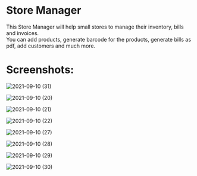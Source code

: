 # Store Manager

This Store Manager will help small stores to manage their inventory, bills and invoices.<br/>
You can add products, generate barcode for the products, generate bills as pdf, add 
customers and much more.

# Screenshots:

![2021-09-10 (31)](https://user-images.githubusercontent.com/69116292/132849360-eb461fb3-ede1-44f0-b11e-cb7d9b7e2a04.png)

![2021-09-10 (20)](https://user-images.githubusercontent.com/69116292/132849402-5a74b5b2-ad03-47ce-a0cb-fe5e943a32af.png)

![2021-09-10 (21)](https://user-images.githubusercontent.com/69116292/132849419-125b9214-d29d-47c6-a211-812c8da533ba.png)

![2021-09-10 (22)](https://user-images.githubusercontent.com/69116292/132849439-dc4b9f06-75bc-4f9d-910b-65e8c2d88c3a.png)

![2021-09-10 (27)](https://user-images.githubusercontent.com/69116292/132849459-8f9d8d17-3a43-4908-b270-04618c3ae37e.png)

![2021-09-10 (28)](https://user-images.githubusercontent.com/69116292/132849467-0c93d911-afeb-4f4e-b7ac-c2e6344d07a3.png)

![2021-09-10 (29)](https://user-images.githubusercontent.com/69116292/132849478-9b2e3083-c878-4180-85d2-6fd0e4fac0d4.png)

![2021-09-10 (30)](https://user-images.githubusercontent.com/69116292/132849485-45969e71-330e-471f-aa1d-1a8a48c282fb.png)
